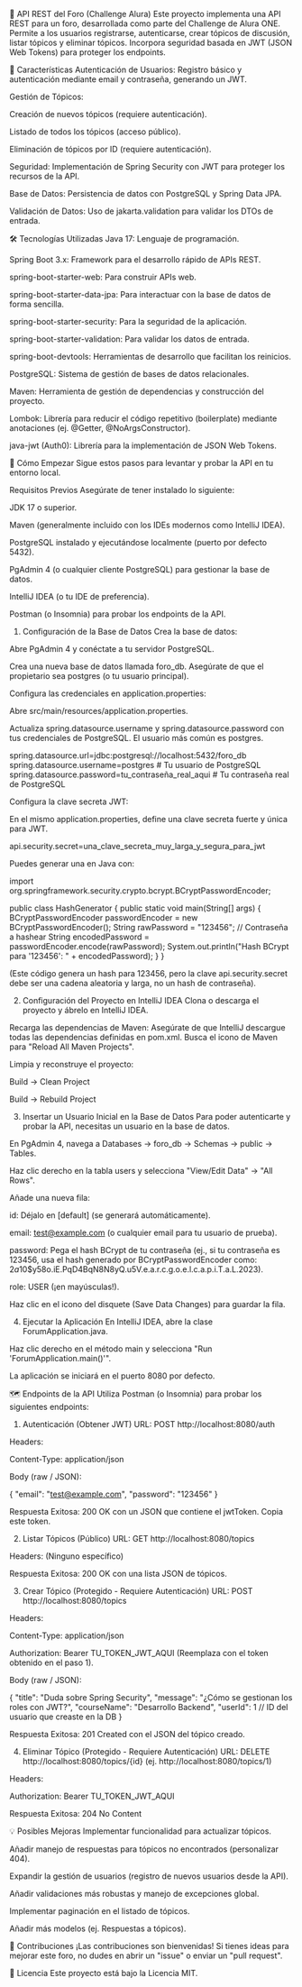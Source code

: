 💬 API REST del Foro (Challenge Alura)
Este proyecto implementa una API REST para un foro, desarrollada como parte del Challenge de Alura ONE. Permite a los usuarios registrarse, autenticarse, crear tópicos de discusión, listar tópicos y eliminar tópicos. Incorpora seguridad basada en JWT (JSON Web Tokens) para proteger los endpoints.

🌟 Características
Autenticación de Usuarios: Registro básico y autenticación mediante email y contraseña, generando un JWT.

Gestión de Tópicos:

Creación de nuevos tópicos (requiere autenticación).

Listado de todos los tópicos (acceso público).

Eliminación de tópicos por ID (requiere autenticación).

Seguridad: Implementación de Spring Security con JWT para proteger los recursos de la API.

Base de Datos: Persistencia de datos con PostgreSQL y Spring Data JPA.

Validación de Datos: Uso de jakarta.validation para validar los DTOs de entrada.

🛠️ Tecnologías Utilizadas
Java 17: Lenguaje de programación.

Spring Boot 3.x: Framework para el desarrollo rápido de APIs REST.

spring-boot-starter-web: Para construir APIs web.

spring-boot-starter-data-jpa: Para interactuar con la base de datos de forma sencilla.

spring-boot-starter-security: Para la seguridad de la aplicación.

spring-boot-starter-validation: Para validar los datos de entrada.

spring-boot-devtools: Herramientas de desarrollo que facilitan los reinicios.

PostgreSQL: Sistema de gestión de bases de datos relacionales.

Maven: Herramienta de gestión de dependencias y construcción del proyecto.

Lombok: Librería para reducir el código repetitivo (boilerplate) mediante anotaciones (ej. @Getter, @NoArgsConstructor).

java-jwt (Auth0): Librería para la implementación de JSON Web Tokens.

🚀 Cómo Empezar
Sigue estos pasos para levantar y probar la API en tu entorno local.

Requisitos Previos
Asegúrate de tener instalado lo siguiente:

JDK 17 o superior.

Maven (generalmente incluido con los IDEs modernos como IntelliJ IDEA).

PostgreSQL instalado y ejecutándose localmente (puerto por defecto 5432).

PgAdmin 4 (o cualquier cliente PostgreSQL) para gestionar la base de datos.

IntelliJ IDEA (o tu IDE de preferencia).

Postman (o Insomnia) para probar los endpoints de la API.

1. Configuración de la Base de Datos
Crea la base de datos:

Abre PgAdmin 4 y conéctate a tu servidor PostgreSQL.

Crea una nueva base de datos llamada foro_db. Asegúrate de que el propietario sea postgres (o tu usuario principal).

Configura las credenciales en application.properties:

Abre src/main/resources/application.properties.

Actualiza spring.datasource.username y spring.datasource.password con tus credenciales de PostgreSQL. El usuario más común es postgres.

spring.datasource.url=jdbc:postgresql://localhost:5432/foro_db
spring.datasource.username=postgres # Tu usuario de PostgreSQL
spring.datasource.password=tu_contraseña_real_aqui # Tu contraseña real de PostgreSQL

Configura la clave secreta JWT:

En el mismo application.properties, define una clave secreta fuerte y única para JWT.

api.security.secret=una_clave_secreta_muy_larga_y_segura_para_jwt

Puedes generar una en Java con:

import org.springframework.security.crypto.bcrypt.BCryptPasswordEncoder;

public class HashGenerator {
    public static void main(String[] args) {
        BCryptPasswordEncoder passwordEncoder = new BCryptPasswordEncoder();
        String rawPassword = "123456"; // Contraseña a hashear
        String encodedPassword = passwordEncoder.encode(rawPassword);
        System.out.println("Hash BCrypt para '123456': " + encodedPassword);
    }
}

(Este código genera un hash para 123456, pero la clave api.security.secret debe ser una cadena aleatoria y larga, no un hash de contraseña).

2. Configuración del Proyecto en IntelliJ IDEA
Clona o descarga el proyecto y ábrelo en IntelliJ IDEA.

Recarga las dependencias de Maven: Asegúrate de que IntelliJ descargue todas las dependencias definidas en pom.xml. Busca el icono de Maven para "Reload All Maven Projects".

Limpia y reconstruye el proyecto:

Build -> Clean Project

Build -> Rebuild Project

3. Insertar un Usuario Inicial en la Base de Datos
Para poder autenticarte y probar la API, necesitas un usuario en la base de datos.

En PgAdmin 4, navega a Databases -> foro_db -> Schemas -> public -> Tables.

Haz clic derecho en la tabla users y selecciona "View/Edit Data" -> "All Rows".

Añade una nueva fila:

id: Déjalo en [default] (se generará automáticamente).

email: test@example.com (o cualquier email para tu usuario de prueba).

password: Pega el hash BCrypt de tu contraseña (ej., si tu contraseña es 123456, usa el hash generado por BCryptPasswordEncoder como: $2a$10$y58o.iE.PqD4BqN8N8yQ.u5V.e.a.r.c.g.o.e.l.c.a.p.i.T.a.L.2023).

role: USER (¡en mayúsculas!).

Haz clic en el icono del disquete (Save Data Changes) para guardar la fila.

4. Ejecutar la Aplicación
En IntelliJ IDEA, abre la clase ForumApplication.java.

Haz clic derecho en el método main y selecciona "Run 'ForumApplication.main()'".

La aplicación se iniciará en el puerto 8080 por defecto.

🗺️ Endpoints de la API
Utiliza Postman (o Insomnia) para probar los siguientes endpoints:

1. Autenticación (Obtener JWT)
URL: POST http://localhost:8080/auth

Headers:

Content-Type: application/json

Body (raw / JSON):

{
    "email": "test@example.com",
    "password": "123456"
}

Respuesta Exitosa: 200 OK con un JSON que contiene el jwtToken. Copia este token.

2. Listar Tópicos (Público)
URL: GET http://localhost:8080/topics

Headers: (Ninguno específico)

Respuesta Exitosa: 200 OK con una lista JSON de tópicos.

3. Crear Tópico (Protegido - Requiere Autenticación)
URL: POST http://localhost:8080/topics

Headers:

Content-Type: application/json

Authorization: Bearer TU_TOKEN_JWT_AQUI (Reemplaza con el token obtenido en el paso 1).

Body (raw / JSON):

{
    "title": "Duda sobre Spring Security",
    "message": "¿Cómo se gestionan los roles con JWT?",
    "courseName": "Desarrollo Backend",
    "userId": 1 // ID del usuario que creaste en la DB
}

Respuesta Exitosa: 201 Created con el JSON del tópico creado.

4. Eliminar Tópico (Protegido - Requiere Autenticación)
URL: DELETE http://localhost:8080/topics/{id} (ej. http://localhost:8080/topics/1)

Headers:

Authorization: Bearer TU_TOKEN_JWT_AQUI

Respuesta Exitosa: 204 No Content

💡 Posibles Mejoras
Implementar funcionalidad para actualizar tópicos.

Añadir manejo de respuestas para tópicos no encontrados (personalizar 404).

Expandir la gestión de usuarios (registro de nuevos usuarios desde la API).

Añadir validaciones más robustas y manejo de excepciones global.

Implementar paginación en el listado de tópicos.

Añadir más modelos (ej. Respuestas a tópicos).

🤝 Contribuciones
¡Las contribuciones son bienvenidas! Si tienes ideas para mejorar este foro, no dudes en abrir un "issue" o enviar un "pull request".

📄 Licencia
Este proyecto está bajo la Licencia MIT.